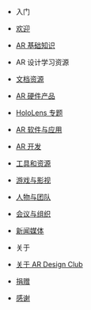 - 入门
 - [欢迎]()
 - [AR 基础知识](/intro-ar)

- AR 设计学习资源
 - [文档资源](/resources)
 - [AR 硬件产品](/devices)
 - [HoloLens 专题](/hololens)
 - [AR 软件与应用](/apps)
 - [AR 开发](/dev)
 - [工具和资源](/tools)
 - [游戏与影视](/art)
 - [人物与团队](/genius)
 - [会议与组织](/conference)
 - [新闻媒体](/news)


- 关于
 - [关于 AR Design Club](/about)
 - [捐赠](/donate)
 - [感谢](/thx)
 
 
